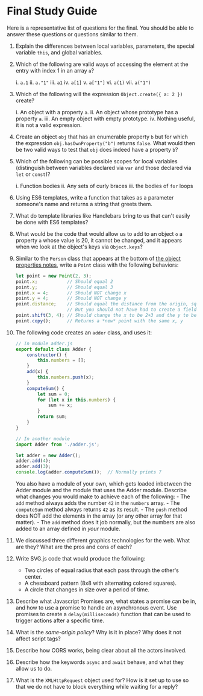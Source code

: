 # Final Study Guide

Here is a representative list of questions for the final. You should be able to answer these questions or questions similar to them.

1. Explain the differences between local variables, parameters, the special variable `this`,  and global variables.
2. Which of the following are valid ways of accessing the element at the entry with index 1 in an array `a`?

    i. `a.1`
    ii. `a."1"`
    iii. `a1`
    iv. `a[1]`
    v. `a["1"]`
    vi. `a(1)`
    vii. `a("1")`
3. Which of the following will the expression `Object.create({ a: 2 })` create?

    i. An object with a property `a`.
    ii. An object whose prototype has a property `a`.
    iii. An empty object with empty prototype.
    iv. Nothing useful, it is not a valid expression.
4. Create an object `obj` that has an enumerable property `b` but for which the expression `obj.hasOwnProperty("b")` returns `false`. What would then be two valid ways to test that `obj` does indeed have a property `b`?
5. Which of the following can be possible scopes for local variables (distinguish between variables declared via `var` and those declared via `let` or `const`)?

    i. Function bodies
    ii. Any sets of curly braces
    iii. the bodies of `for` loops
6. Using ES6 templates, write a function that takes as a parameter someone's name and returns a string that greets them.
7. What do template libraries like Handlebars bring to us that can't easily be done with ES6 templates?
8. What would be the code that would allow us to add to an object `o` a property `a` whose value is 20, it cannot be changed, and it appears when we look at the object's keys via `Object.keys`?
9. Similar to the `Person` class that appears at the bottom of [the object properties notes](notes/object_properties.md), write a `Point` class with the following behaviors:
    ```javascript
    let point = new Point(2, 3);
    point.x;           // Should equal 2
    point.y;           // Should equal 3
    point.x = 4;       // Should NOT change x
    point.y = 4;       // Should NOT change y
    point.distance;    // Should equal the distance from the origin, sqrt(x^2+y^2)
                       // But you should not have had to create a field called distance
    point.shift(3, 4); // Should change the x to be 2+3 and the y to be 3+4
    point.copy();      // Returns a *new* point with the same x, y
    ```
10. The following code creates an `adder` class, and uses it:
    ```javascript
    // In module adder.js
    export default class Adder {
        constructor() {
            this.numbers = [];
        }
        add(x) {
            this.numbers.push(x);
        }
        computeSum() {
            let sum = 0;
            for (let x in this.numbers) {
                sum += x;
            }
            return sum;
        }
    }

    // In another module
    import Adder from './adder.js';

    let adder = new Adder();
    adder.add(4);
    adder.add(3);
    console.log(adder.computeSum());  // Normally prints 7
    ```
    You also have a module of your own, which gets loaded inbetween the Adder module and the module that uses the Adder module. Describe what changes you would make to achieve each of the following:
        - The `add` method always adds the number `42` in the `numbers` array.
        - The `computeSum` method always returns `42` as its result.
        - The `push` method does NOT add the elements in the array (or any other array for that matter).
        - The `add` method does it job normally, but the numbers are also added to an array defined in *your* module.
11. We discussed three different graphics technologies for the web. What are they? What are the pros and cons of each?
12. Write SVG.js code that would produce the following:
    - Two circles of equal radius that each pass through the other's center.
    - A chessboard pattern (8x8 with alternating colored squares).
    - A circle that changes in size over a period of time.
13. Describe what Javascript Promises are, what states a promise can be in, and how to use a promise to handle an asynchronous event. Use promises to create a `delay(milliseconds)` function that can be used to trigger actions after a specific time.
14. What is the *same-origin policy*? Why is it in place? Why does it not affect script tags?
15. Describe how CORS works, being clear about all the actors involved.
16. Describe how the keywords `async` and `await` behave, and what they allow us to do.
17. What is the `XMLHttpRequest` object used for? How is it set up to use so that we do not have to block everything while waiting for a reply?
